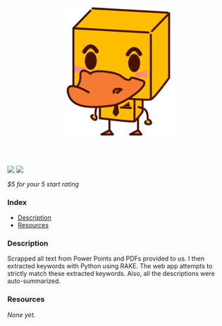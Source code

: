 <p align="center">
  <img src="src/assets/duck_trans.png" alt="Interactive Context Unaware Picker (ICUP)" width="256px" />
</p>
<br/><br/>

![](https://img.shields.io/static/v1?label=Node.js&message=12.18.0&color=rgb(47,108,28))
![](https://img.shields.io/static/v1?label=React.js&message=16.13.1&color=rgb(129,216,247))

*$5 for your 5 start rating*  

### Index
- [Description](#description)
- [Resources](#resources)

### Description
Scrapped all text from Power Points and PDFs provided to us. I then extracted keywords with Python using RAKE. The web app attempts to strictly match these extracted keywords. Also, all the descriptions were auto-summarized. 

### Resources
*None yet.*